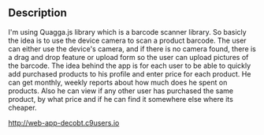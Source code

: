 ## Description

I'm using Quagga.js library which is a barcode scanner library. So basicly the idea is to use the device camera to scan a product barcode. The user can either use the device's camera, and if there is no camera found, there is a drag and drop feature or upload form so the user can upload pictures of the barcode. 
The idea behind the app is for each user to be able to quickly add purchased products to his profile and enter price for each product. He can get monthly, weekly reports about how much does he spent on products. Also he can view if any other user has purchased the same product, by what price and if he can find it somewhere else where its cheaper.

http://web-app-decobt.c9users.io
